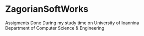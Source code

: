 # ZagorianSoftWorks
Assigments Done During my study time on University of Ioannina Department of Computer Science &amp; Engineering
